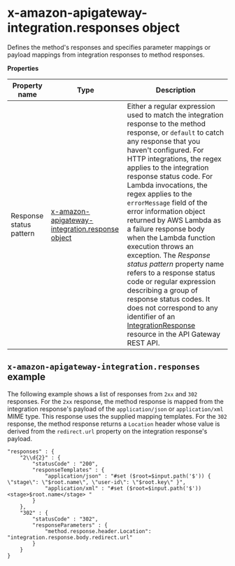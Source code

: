 # x\-amazon\-apigateway\-integration\.responses object<a name="api-gateway-swagger-extensions-integration-responses"></a>

 Defines the method's responses and specifies parameter mappings or payload mappings from integration responses to method responses\. 


**Properties**  

| Property name | Type | Description | 
| --- | --- | --- | 
| Response status pattern | [x\-amazon\-apigateway\-integration\.response object](api-gateway-swagger-extensions-integration-response.md) |  Either a regular expression used to match the integration response to the method response, or `default` to catch any response that you haven't configured\. For HTTP integrations, the regex applies to the integration response status code\. For Lambda invocations, the regex applies to the `errorMessage` field of the error information object returned by AWS Lambda as a failure response body when the Lambda function execution throws an exception\. The *Response status pattern* property name refers to a response status code or regular expression describing a group of response status codes\. It does not correspond to any identifier of an [IntegrationResponse](https://docs.aws.amazon.com/apigateway/api-reference/resource/integration-response/) resource in the API Gateway REST API\.  | 

## `x-amazon-apigateway-integration.responses` example<a name="api-gateway-swagger-extensions-responses-example"></a>

The following example shows a list of responses from `2xx` and `302` responses\. For the `2xx` response, the method response is mapped from the integration response's payload of the `application/json` or `application/xml` MIME type\. This response uses the supplied mapping templates\. For the `302` response, the method response returns a `Location` header whose value is derived from the `redirect.url` property on the integration response's payload\. 

```
"responses" : {
    "2\\d{2}" : {
        "statusCode" : "200",
        "responseTemplates" : {
            "application/json" : "#set ($root=$input.path('$')) { \"stage\": \"$root.name\", \"user-id\": \"$root.key\" }",
            "application/xml" : "#set ($root=$input.path('$')) <stage>$root.name</stage> "
        }
    },
    "302" : {
        "statusCode" : "302",
        "responseParameters" : {
            "method.response.header.Location": "integration.response.body.redirect.url"
        }
    }
}
```

